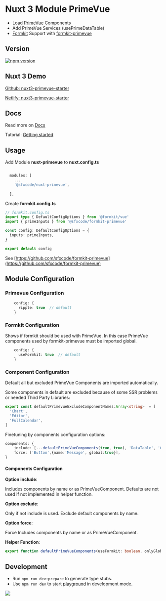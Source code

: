 # Nuxt 3 Module PrimeVue

* Load [PrimeVue](https://www.primefaces.org/primevue/setup) Components
* Add PrimeVue Services (usePrimeDataTable)
* [Formkit](https://formkit.com/) Support with [formkit-primevue](https://github.com/sfxcode/formkit-primevue)

## Version

[![npm version](https://badge.fury.io/js/@sfxcode%2Fnuxt-primevue.svg)](https://badge.fury.io/js/@sfxcode%2Fnuxt-primevue)

## Nuxt 3 Demo

[Github: nuxt3-primevue-starter](https://github.com/sfxcode/nuxt3-primevue-starter)

[Netlify:  nuxt3-primevue-starter](https://nuxt3-primevue-starter.netlify.app/)

## Docs

Read more on [Docs](https://sfxcode.github.io/nuxt-primevue)

Tutorial: [Getting started](https://sfxcode.github.io/nuxt-primevue/guide/getting-started.html)

## Usage

Add Module **nuxt-primevue** to **nuxt.config.ts**

```ts

  modules: [
    ...
    '@sfxcode/nuxt-primevue',
    
  ],
```

Create **formkit.config.ts**

```ts
// formkit.config.ts
import type { DefaultConfigOptions } from '@formkit/vue'
import { primeInputs } from '@sfxcode/formkit-primevue'

const config: DefaultConfigOptions = {
  inputs: primeInputs,
}

export default config
```

See [https://github.com/sfxcode/formkit-primevue](https://github.com/sfxcode/formkit-primevue)

## Module Configuration

### Primevue Configuration

```typescript
    config: {
      ripple: true  // default
    }
```

### Formkit Configuration

Shows if formkit should be used with PrimeVue.
In this case PrimeVue components used by formkit-primevue must be imported global.

```typescript
    config: {
      useFormkit: true  // default
    }
```
### Component Configuration

Default all but excluded PrimeVue Components are imported automatically.

Some components in default are excluded because of some SSR problems or needed Third Party Libraries: 
```typescript
export const defaultPrimevueExcludeComponentNames:Array<string>  = [
  'Chart',
  'Editor',
  'FullCalendar',
]


```
Finetuning by components configuration options:

```typescript
components: {
    include: [...defaultPrimeVueComponents(true, true), 'DataTable', 'Column'],
    force: ['Button',{name:'Message', global:true}],
}
```
#### Components Configuration 
**Option include**:

Includes components by name or as PrimeVueComponent. Defaults are not used if not implemented in helper function.

**Option exclude**:

Only if not include is used. Exclude default components by name.

**Option force**:

Force Includes components by name or as PrimeVueComponent.

**Helper Function**:
``` typescript
export function defaultPrimeVueComponents(useFormkit: boolean, onlyGlobal:boolean=false) 
```

## Development

- Run `npm run dev:prepare` to generate type stubs.
- Use `npm run dev` to start [playground](./playground) in development mode.


![](PrimeVue_demo_dark.png)
